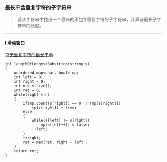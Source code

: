 ### 最长不含重复字符的子字符串

> 请从字符串中找出一个最长的不包含重复字符的子字符串，计算该最长子字符串的长度。  

----------

#### I 滑动窗口

见[无重复字符的最长子串](./%230003%20Longest%20Substring%20Without%20Repeating%20Characters%20无重复字符的最长子串.md)

```
int lengthOfLongestSubstring(string s) 
{
    unordered_map<char, bool> mp;
    int left = 0;
    int right = 0;
    int n = s.size();
    int ret = 0;
    while(right < n)
    {
        if(mp.count(s[right]) == 0 || !mp[s[right]])
            mp[s[right]] = true;
        else
        {
            while(s[left] != s[right])
                mp[s[left++]] = false;
            ++left;
        }
        ++right;
        ret = max(ret, right - left);
    }
    return ret;
}
```
